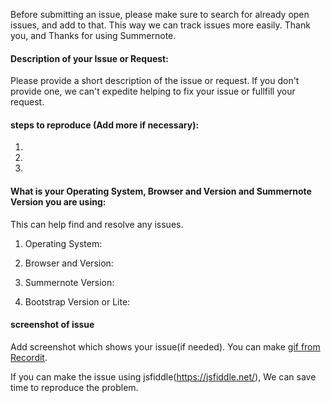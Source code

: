 Before submitting an issue, please make sure to search for already open issues, and add to that. This way we can track issues more easily. Thank you, and Thanks for using Summernote.

#### Description of your Issue or Request:
Please provide a short description of the issue or request. If you don't provide one, we can't expedite helping to fix your issue or fullfill your request.

#### steps to reproduce (Add more if necessary):
1.

2.

3.


#### What is your Operating System, Browser and Version and Summernote Version you are using:
This can help find and resolve any issues.
1. Operating System:

2. Browser and Version:

3. Summernote Version:

4. Bootstrap Version or Lite:


#### screenshot of issue
Add screenshot which shows your issue(if needed).
You can make [gif from Recordit](http://www.recordit.co/).

If you can make the issue using jsfiddle(https://jsfiddle.net/), We can save time to reproduce the problem.
